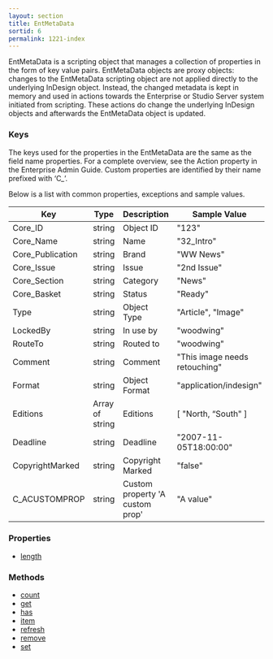 ```yaml
---
layout: section
title: EntMetaData
sortid: 6
permalink: 1221-index
---
```


EntMetaData is a scripting object that manages a collection of properties in the form of key value pairs. EntMetaData objects are
proxy objects: changes to the EntMetaData scripting object are not applied directly to the underlying InDesign object. Instead,
the changed metadata is kept in memory and used in actions towards the Enterprise or Studio Server system initiated from scripting. These
actions do change the underlying InDesign objects and afterwards the EntMetaData object is updated.

### Keys

The keys used for the properties in the EntMetaData are the same as the field name properties. For a complete overview, see the Action property in the Enterprise Admin Guide. Custom properties are identified by their name prefixed with ‘C_’. 

Below is a list with common properties, exceptions and sample values.

|Key |Type |Description |Sample Value|
|----|-----|------------|------------|
|Core_ID |string |Object ID |"123"|
|Core_Name |string |Name |"32_Intro"|
|Core_Publication |string |Brand |"WW News"|
|Core_Issue |string |Issue |"2nd Issue"|
|Core_Section |string |Category |"News"|
|Core_Basket |string |Status |"Ready"|
|Type |string |Object Type |"Article", "Image"|
|LockedBy |string |In use by |"woodwing"|
|RouteTo |string |Routed to |"woodwing"|
|Comment |string |Comment |"This image needs retouching"|
|Format |string |Object Format |"application/indesign"|
|Editions |Array of string |Editions |[ "North, “South" ]|
|Deadline |string |Deadline |"2007-11-05T18:00:00"|
|CopyrightMarked |string |Copyright Marked |"false"|
|C_ACUSTOMPROP |string |Custom property 'A custom prop' |"A value"|

### Properties

* [length](Properties/length.md)

### Methods

* [count](Methods/count.md)
* [get](Methods/get.md)
* [has](Methods/has.md)
* [item](Methods/item.md)
* [refresh](Methods/refresh.md)
* [remove](Methods/remove.md)
* [set](Methods/set.md)
